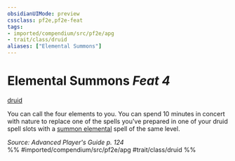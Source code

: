 ```yaml
---
obsidianUIMode: preview
cssclass: pf2e,pf2e-feat
tags:
- imported/compendium/src/pf2e/apg
- trait/class/druid
aliases: ["Elemental Summons"]
---
```

# Elemental Summons  *Feat 4*  
[druid](rules/traits/druid.md)  


You can call the four elements to you. You can spend 10 minutes in concert with nature to replace one of the spells you've prepared in one of your druid spell slots with a [summon elemental](../spells/summon-elemental.md) spell of the same level.

*Source: Advanced Player's Guide p. 124*  
%% #imported/compendium/src/pf2e/apg #trait/class/druid %%